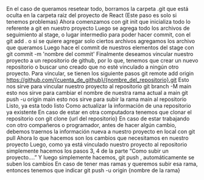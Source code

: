 En el caso de queramos resetear todo, borramos la carpeta .git que está oculta en la carpeta raiz del proyecto de React (Este paso es solo si tenemos problemas)
Ahora comenzamos con git init que inicializa todo lo referente a git en nuestro proyecto
Luego se agrega todo los archivos de seguimiento al stage, o lugar intermedio para poder hacer commit, con el git add .  o si se quiere agregar solo ciertos archivos agregamos los archivo que queramos
Luego hace el commit de nuestros elementos del stage con git commit -m 'nombre del commit'
Finalmente deseamos vincular nuestro proyecto a un repositorio de github, por lo que, tenemos que crear un nuevo repositorio o buscar uno creado que no esté vinculado a ningún otro proyecto.
Para vincular, se tienen los siguiente pasos
git remote add origin https://github.com/{cuenta_de_github}/{nombre_del_repositorio}.git  Esto nos sirve para vincular nuestro proyecto al repositorio
git branch -M main  esto nos sirve para cambiar el nombre de nuestra rama actual a main
git push -u origin main  esto nos sirve para subir la rama main al repositorio
Listo, ya esta todo listo
Como actualizar la información de una repositorio ya existente
En caso de estar en otra computadora tenemos que clonar el repositorio con git clone {url del repositorio}
En caso de estar trabajando con otro compañeros o programador, antes de hacer algún cambio, debemos traernos la información nueva a nuestro proyecto en local con git pull
Ahora lo que hacemos son los cambios que necesitamos en nuestro proyecto
Luego, como ya está vinculado nuestro proyecto al repositorio simplemente hacemos los pasos 3, 4 de la parte “Como subir un proyecto….”
Y luego simplemente hacemos, git push , automáticamente se suben los cambios
En caso de tener mas ramas y queremos subir esa rama, entonces tenemos que indicar git push -u origin {nombre de la rama}